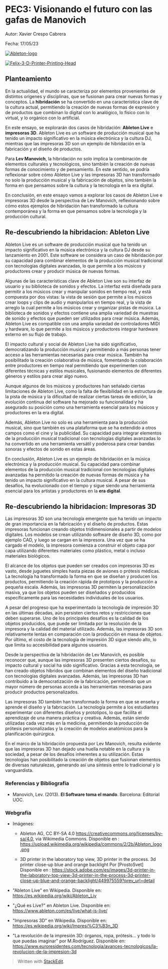 ﻿
#  PEC3: Visionando el futuro con las gafas de Manovich

Autor: Xavier Crespo Cabrera

Fecha: 17/05/23


<a href="https://imgbb.com/"><img src="https://i.ibb.co/bR6WJjB/Ableton-logo.png" alt="Ableton-logo" border="0"></a>

<a href="https://ibb.co/bR0Vx1q"><img src="https://i.ibb.co/bR0Vx1q/Felix-3-D-Printer-Printing-Head.jpg" alt="Felix-3-D-Printer-Printing-Head" border="0"></a>

## Planteamiento

En la actualidad, el mundo se caracteriza por elementos provenientes de distintos orígenes y disciplinas, que se fusionan para crear nuevas formas y conceptos. La **hibridación** se ha convertido en una característica clave de la cultura actual, permitiendo la creación de nuevas formas de expresión y de productos que combinan lo digital con lo analógico, lo físico con lo virtual, y lo orgánico con lo artificial.

En este ensayo, se explorarán dos casos de hibridación: **Ableton Live** e **impresoras 3D**. Ableton Live es un software de producción musical que ha tenido un impacto significativo en la música electrónica y la cultura DJ, mientras que las impresoras 3D son un ejemplo de hibridación en la fabricación y el diseño de productos.

Para **Lev Manovich**, la hibridación no solo implica la combinación de elementos culturales y tecnológicos, sino también la creación de nuevas formas de conocimiento y de pensamiento. En este sentido, se podría reflexionar sobre cómo Ableton Live y las impresoras 3D han transformado no solo la producción musical y la fabricación de objetos, sino también la forma en que pensamos sobre la cultura y la tecnología en la era digital.

En conclusión, en este ensayo vamos a explorar los casos de Ableton Live e impresoras 3D desde la perspectiva de Lev Manovich, reflexionando sobre cómo estos ejemplos de hibridación han transformado la cultura contemporánea y la forma en que pensamos sobre la tecnología y la producción cultural.

##  Re-descubriendo la hibridacion:  Ableton Live

Ableton Live es un software de producción musical que ha tenido un impacto significativo en la música electrónica y la cultura DJ desde su lanzamiento en 2001. Este software se considera un caso de hibridación por su capacidad para combinar elementos de la producción musical tradicional con tecnologías digitales avanzadas, lo que permite a los músicos y productores crear y producir música de nuevas formas.

Algunas de las características clave de Ableton Live son su interfaz de usuario y su biblioteca de sonidos y efectos. La interfaz está diseñada para permitir a los músicos crear y manipular sonidos en tiempo real, y está compuesta por dos vistas: la vista de sesión que permite a los músicos crear loops y clips de audio y manipularlos en tiempo real, y la vista de arreglo la cual permite a los músicos crear y organizar pistas de música.
La biblioteca de sonidos y efectos contiene una amplia variedad de muestras de sonido y efectos que pueden ser utilizados para crear música. Además, Ableton Live es compatible con una amplia variedad de controladores MIDI y hardware, lo que permite a los músicos y productores integrar hardware externo en su flujo de trabajo.

El impacto cultural y social de Ableton Live ha sido significativo, democratizando la producción musical y permitiendo a más personas tener acceso a las herramientas necesarias para crear música. También ha posibilitado la creación colaborativa de música, fomentando la colaboración entre productores en tiempo real permitiendo que experimenten con diferentes técnicas y estilos musicales, fusionando elementos de diferentes géneros y estilos para crear algo nuevo.  

Aunque algunos de los músicos y productores han señalado ciertas limitaciones de Ableton Live, como la falta de flexibilidad en la estructura de la pista de música y la dificultad de realizar ciertas tareas de edición, la evolución continua del software ha mejorado su funcionalidad y ha asegurado su posición como una herramienta esencial para los músicos y productores en la era digital.

Además, Ableton Live no solo es una herramienta para la producción musical, sino que también es una plataforma que se ha extendido a otros campos como el cine y la publicidad. Su capacidad para integrar elementos de la producción musical tradicional con tecnologías digitales avanzadas lo ha convertido en una herramienta versátil y poderosa para crear bandas sonoras y efectos de sonido en estas áreas. 

En conclusión, Ableton Live es un ejemplo de hibridación en la música electrónica y la producción musical. Su capacidad para combinar elementos de la producción musical tradicional con tecnologías digitales avanzadas ha permitido la creación de nuevas formas de música y ha tenido un impacto significativo en la cultura musical. A pesar de sus desafíos, ha evolucionado con el tiempo y sigue siendo una herramienta esencial para los artístas y productores en la **era digital**.

## Re-descubriendo la hibridacion:  Impresoras 3D

Las impresoras 3D son una tecnología emergente que ha tenido un impacto de gran importancia en la fabricación y el diseño de productos. Estas impresoras funcionan creando objetos tridimensionales a partir de modelos digitales. Los modelos se crean utilizando software de diseño 3D, como por ejemplo CAD, y luego se cargan en la impresora. Una vez que se ha cargado el modelo, la impresora comienza a construir el objeto capa por capa utilizando diferentes materiales como plástico, metal o incluso materiales biológicos.

El alcance de los objetos que pueden ser creados con impresoras 3D es vasto, desde juguetes simples hasta piezas de aviones o prótesis médicas. La tecnología ha transformado la forma en que se diseñan y producen los productos, permitiendo la creación rápida de prototipos y la producción a pequeña escala. Además, las impresoras 3D permiten la personalización masiva, ya que los objetos pueden ser diseñados y producidos específicamente para las necesidades individuales de los usuarios.

A pesar del progreso que ha experimentado la tecnología de impresión 3D en las últimas décadas, aún persisten ciertos retos y restricciones que deben superarse. Uno de los principales desafíos es la calidad de los objetos producidos, que puede ser limitada por la resolución de la impresora y la calidad del material utilizado. Además, las impresoras 3D son relativamente lentas en comparación con la producción en masa de objetos. Por último, el costo de la tecnología de impresión 3D sigue siendo alto, lo que limita su accesibilidad para algunos usuarios.

Desde la perspectiva de la hibridación de Lev Manovich, es posible reconocer que, aunque las impresoras 3D presenten ciertos desafíos, su impacto cultural y social ha sido significativo. Gracias a esta tecnología, se han creado objetos híbridos que combinan elementos del diseño tradicional con tecnologías digitales avanzadas. Además, las impresoras 3D han contribuido a la democratización de la fabricación, permitiendo que un mayor número de personas acceda a las herramientas necesarias para producir productos personalizados.

Las impresoras 3D también han transformado la forma en que se enseña y aprende el diseño y la fabricación. La tecnología permite a los estudiantes experimentar con diferentes diseños y prototipos, lo que facilita el aprendizaje de una manera práctica y creativa. Además, están siendo utilizadas cada vez más en la medicina, permitiendo la producción de prótesis personalizadas y la creación de modelos anatómicos para la planificación quirúrgica.

En el marco de la hibridación propuesta por Lev Manovich, resulta evidente que las impresoras 3D han dejado una huella notable en la cultura y la sociedad, a pesar de los desafíos inherentes a su utilización. Estas tecnologías han posibilitado la creación de objetos que fusionan elementos de diversas naturalezas, generando así una síntesis entre lo tradicional y lo vanguardista.






### Referencias y Bibliografía
-   Manovich, Lev. (2013).  **El Software toma el mando**. Barcelona: Editorial UOC.



### Webgrafía
- Imágenes:
  - Ableton AG, CC BY-SA 4.0 <https://creativecommons.org/licenses/by-sa/4.0>, via Wikimedia Commons. Disponible en : https://upload.wikimedia.org/wikipedia/commons/2/2b/Ableton_logo.png

  - 3D printer in the laboratory top view, 3D printer in the process. 3d printer close-up blue and orange backlight Por [ProstoSvet] Disponible en : https://stock.adobe.com/es/images/3d-printer-in-the-laboratory-top-view-3d-printer-in-the-process-3d-printer-close-up-blue-and-orange-backlight/449975559?prev_url=detail

-  "Ableton Live" en Wikipedia. Disponible en: https://es.wikipedia.org/wiki/Ableton_Liv
- "¿Qué es Live?" en Ableton Live. Disponible en: https://www.ableton.com/es/live/what-is-live/
-  "Impresoras 3D" en Wikipedia. Disponible en: https://es.wikipedia.org/wiki/Impresi%C3%B3n_3D
- "La revolución de la impresión 3D: órganos, ropa, prótesis… y todo lo que puedas imaginar" por M.Rodríguez. Disponible en: https://www.euroresidentes.com/tecnologia/avances-tecnologicos/la-revolucion-de-la-impresion-3d

> Written with [StackEdit](https://stackedit.io/).



